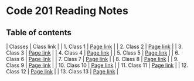 # Code 201 Reading Notes

## Table of contents

| Classes | Class link |
| 1. Class 1 | [Page link](class-01.md) |
| 2. Class 2 | [Page link](class-02.md) |
| 3. Class 3 | [Page link](class-03.md) |
| 4. Class 4 | [Page link](class-04.md) |
| 5. Class 5 | [Page link](class-05.md) |
| 6. Class 6 | [Page link](class-06.md) |
| 7. Class 7 | [Page link](class-07.md) |
| 8. Class 8 | [Page link](class-08.md) |
| 9. Class 9 | [Page link](class-09.md) |
| 10. Class 10 | [Page link](class-10.md) |
| 11. Class 11 | [Page link](class-11.md) |
| 12. Class 12 | [Page link](class-12.md) |
| 13. Class 13 | [Page link](class-13.md) |


